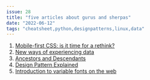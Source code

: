```yaml
---
issue: 28
title: "five articles about gurus and sherpas"
date: "2022-06-12"
tags: "cheatsheet,python,designpatterns,linux,data"
---
```


1. [Mobile-first CSS: is it time for a rethink?
   ](https://alistapart.com/article/mobile-first-css-is-it-time-for-a-rethink/)
2. [New ways of experiencing data](https://variable.io/cindermedusae/)
3. [Ancestors and Descendants](https://meyerweb.com/eric/thoughts/2021/06/02/ancestors-and-descendants/)
4. [Design Pattern Explained](https://alistapart.com/article/redefine-success-first/)
5. [Introduction to variable fonts on the web](https://web.dev/variable-fonts/#using-italics-and-obliques)
